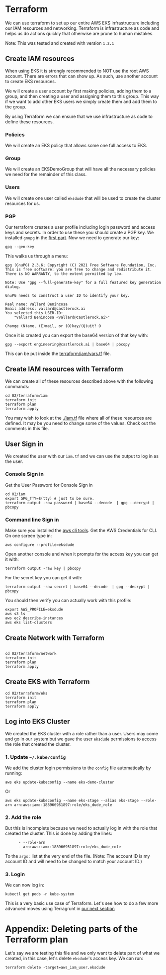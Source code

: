 # Terraform

We can use terraform to set up our entire AWS EKS infrastructure including our IAM resources and networking.  Terraform is infrastructure as code and helps us do actions quickly that otherwise are prone to human mistakes. 

Note: This was tested and created with version `1.2.1`

## Create IAM resources

When using EKS it is strongly recommended to NOT use the root AWS account.  There are errors that can show up.  As such, use another account to create EKS resources.  

We will create a user account by first making policies, adding them to a group, and then creating a user and assigning them to this group.  This way if we want to add other EKS users we simply create them and add them to the group. 

By using Terraform we can ensure that we use infrastructure as code to define these resources.  

### Policies

We will create an EKS policy that allows some one full access to EKS. 

### Group

We will create an EKSDemoGroup that will have all the necessary policies we need for the remainder of this class. 

### Users

We will create one user called `eksdude` that will be used to create the cluster resources for us. 

### PGP

Our terraform creates a user profile including login password and access keys and secrets.  In order to use these you should create a PGP key. We installed `gnupg` in the [first part](../01/tools.md).  Now we need to generate our key: 

```
gpg --gen-key
```

This walks us through a menu: 

```
gpg (GnuPG) 2.3.6; Copyright (C) 2021 Free Software Foundation, Inc.
This is free software: you are free to change and redistribute it.
There is NO WARRANTY, to the extent permitted by law.

Note: Use "gpg --full-generate-key" for a full featured key generation dialog.

GnuPG needs to construct a user ID to identify your key.

Real name: Vallard Benincosa
Email address: vallard@castlerock.ai
You selected this USER-ID:
    "Vallard Benincosa <vallard@castlerock.ai>"

Change (N)ame, (E)mail, or (O)kay/(Q)uit? O
```


Once it is created you can export the base64 version of that key with: 

```
gpg --export engineering@castlerock.ai | base64 | pbcopy 
```
This can be put inside the [terraform/iam/vars.tf](./terraform/iam/vars.tf) file.

## Create IAM resources with Terraform

We can create all of these resources described above with the following commands: 

```
cd 02/terraform/iam
terraform init 
terraform plan
terraform apply 
```

You may wish to look at the [./iam.tf](./iam.tf) file where all of these resources are defined.  It may be you need to change some of the values.  Check out the comments in this file. 

## User Sign in

We created the user with our `iam.tf` and we can use the output to log in as the user.

### Console Sign in

Get the User Password for Console Sign in 

```
cd 02/iam
export GPG_TTY=$(tty) # just to be sure. 
terraform output -raw password | base64 --decode  | gpg --decrypt | pbcopy
```

### Command line Sign in

Make sure you installed the [aws cli tools](./aws-creds.md). Get the AWS Credentials for CLI.  On one screen type in: 

``` 
aws configure --profile=eksdude
```
Open another console and when it prompts for the access key you can get it with: 

```
terraform output -raw key | pbcopy
```

For the secret key you can get it with: 


```
terraform output -raw secret | base64 --decode  | gpg --decrypt | pbcopy
```


You should then verify you can actually work with this profile: 

```
export AWS_PROFILE=eksdude
aws s3 ls
aws ec2 describe-instances
aws eks list-clusters
```




## Create Network with Terraform 

```

cd 02/terraform/network
terraform init
terraform plan 
terraform apply
```

## Create EKS with Terraform

```
cd 02/terraform/eks
terraform init
terraform plan 
terraform apply
```

## Log into EKS Cluster

We created the EKS cluster with a role rather than a user.  Users may come and go in our system but we gave the user `eksdude` permissions to access the role that created the cluster.  

### 1. Update `~/.kube/config`

We add the cluster login permissions to the `config` file automatically by running:  

```
aws eks update-kubeconfig --name eks-demo-cluster
```
Or

```
aws eks update-kubeconfig --name eks-stage --alias eks-stage --role-arn arn:aws:iam::188966951897:role/eks_dude_role
```

### 2. Add the role

But this is incomplete because we need to actually log in with the role that created the cluster.  This is done by adding the lines: 

```
      - --role-arn
      - arn:aws:iam::188966951897:role/eks_dude_role
```

To the `args:` list at the very end of the file.  (Note:  The account ID is my account ID and will need to be changed to match your account ID.)

### 3. Login

We can now log in: 

```
kubectl get pods -n kube-system
```

This is a very basic use case of Terraform.  Let's see how to do a few more advanced moves using Terragrunt in [our next section](./terragrunt.md)



# Appendix: Deleting parts of the Terraform plan

Let's say we are testing this file and we only want to delete part of what we created, in this case, let's delete `eksdude`'s access key.  We can run: 

```
terraform delete -target=aws_iam_user.eksdude
